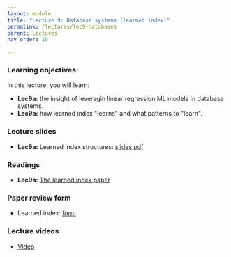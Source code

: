 ```yaml
---
layout: module
title: "Lecture 9: Database systems (learned index)"
permalink: /lectures/lec9-databases
parent: Lectures
nav_order: 10

---
```


### Learning objectives:

In this lecture, you will learn:

* **Lec9a:** the insight of leveragin linear regression ML models in database systems.
* **Lec9a:** how learned index "learns" and what patterns to "learn".



### Lecture slides

* **Lec9a:** Learned index structures: [slides pdf](/ds5110-spring23/assets/docs/lec9a-learned-index.pdf) 



### Readings 

* **Lec9a:** [The learned index paper](https://dl.acm.org/doi/10.1145/3183713.3196909)



### Paper review form

* Learned index: [form](https://edstem.org/us/courses/32938/discussion/2894103)



### Lecture videos

* [Video](https://edstem.org/us/courses/32938/discussion/2925848)


